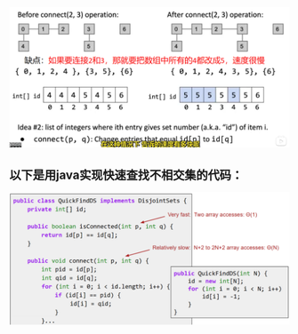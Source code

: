 ![](附件/Pasted%20image%2020251005185851.png)
## 以下是用java实现快速查找不相交集的代码：
![](附件/Pasted%20image%2020251005185920.png)



